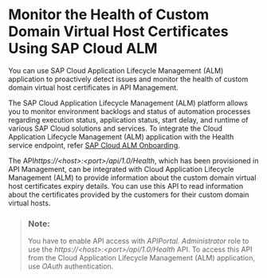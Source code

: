 <!-- loio7bd9d9f8f8324403b1aff8b0fffed25c -->

# Monitor the Health of Custom Domain Virtual Host Certificates Using SAP Cloud ALM

You can use SAP Cloud Application Lifecycle Management \(ALM\) application to proactively detect issues and monitor the health of custom domain virtual host certificates in API Management.

The SAP Cloud Application Lifecycle Management \(ALM\) platform allows you to monitor environment backlogs and status of automation processes regarding execution status, application status, start delay, and runtime of various SAP Cloud solutions and services. To integrate the Cloud Application Lifecycle Management \(ALM\) application with the Health service endpoint, refer [SAP Cloud ALM Onboarding](https://www.youtube.com/playlist?list=PLFrwZZeBUtfjx9Ta9pZw8ccAuJe3n2FcA).

The API*https://<host\>:<port\>/api/1.0/Health*, which has been provisioned in API Management, can be integrated with Cloud Application Lifecycle Management \(ALM\) to provide information about the custom domain virtual host certificates expiry details. You can use this API to read information about the certificates provided by the customers for their custom domain virtual hosts.

> ### Note:  
> You have to enable API access with *APIPortal. Administrator* role to use the *https://<host\>:<port\>/api/1.0/Health* API. To access this API from the Cloud Application Lifecycle Management \(ALM\) application, use *OAuth* authentication.

